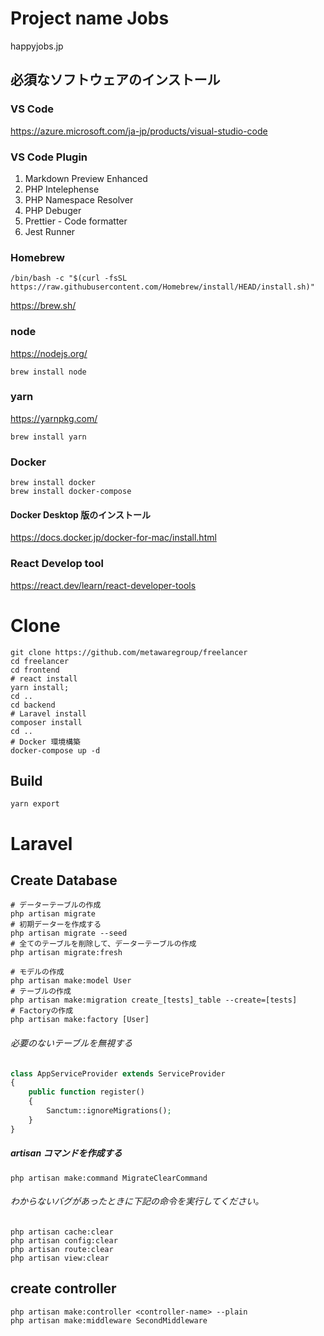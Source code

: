 # Project name Jobs

happyjobs.jp

## 必須なソフトウェアのインストール

### VS Code

https://azure.microsoft.com/ja-jp/products/visual-studio-code

### VS Code Plugin

1. Markdown Preview Enhanced
1. PHP Intelephense
1. PHP Namespace Resolver
1. PHP Debuger
1. Prettier - Code formatter
1. Jest Runner

### Homebrew

```shell
/bin/bash -c "$(curl -fsSL https://raw.githubusercontent.com/Homebrew/install/HEAD/install.sh)"
```

https://brew.sh/

### node

https://nodejs.org/

```shell
brew install node
```

### yarn

https://yarnpkg.com/

```shell
brew install yarn
```

### Docker

```shell
brew install docker
brew install docker-compose
```

#### Docker Desktop 版のインストール

https://docs.docker.jp/docker-for-mac/install.html

### React Develop tool

https://react.dev/learn/react-developer-tools

# Clone

```shell
git clone https://github.com/metawaregroup/freelancer
cd freelancer
cd frontend
# react install
yarn install;
cd ..
cd backend
# Laravel install
composer install
cd ..
# Docker 環境構築
docker-compose up -d
```

## Build

```shell
yarn export
```

# Laravel

## Create Database

```shell
# データーテーブルの作成
php artisan migrate
# 初期データーを作成する
php artisan migrate --seed
# 全てのテーブルを削除して、データーテーブルの作成
php artisan migrate:fresh

# モデルの作成
php artisan make:model User
# テーブルの作成
php artisan make:migration create_[tests]_table --create=[tests]
# Factoryの作成
php artisan make:factory [User]
```

###### 必要のないテーブルを無視する

```php
class AppServiceProvider extends ServiceProvider
{
    public function register()
    {
        Sanctum::ignoreMigrations();
    }
}
```

##### artisan コマンドを作成する

```shell
php artisan make:command MigrateClearCommand
```

###### わからないバグがあったときに下記の命令を実行してください。

```shell
php artisan cache:clear
php artisan config:clear
php artisan route:clear
php artisan view:clear
```

## create controller

```shell
php artisan make:controller <controller-name> --plain
php artisan make:middleware SecondMiddleware
```
